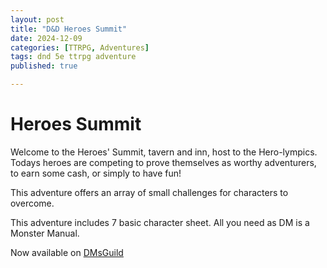 ```yaml
---
layout: post
title: "D&D Heroes Summit"
date: 2024-12-09
categories: [TTRPG, Adventures]
tags: dnd 5e ttrpg adventure
published: true

---
```


# Heroes Summit

Welcome to the Heroes' Summit, tavern and inn, host to the Hero-lympics. Todays heroes are competing to prove themselves as worthy adventurers, to earn some cash, or simply to have fun!  

This adventure offers an array of small challenges for characters to overcome.   


This adventure includes 7 basic character sheet. All you need as DM is a Monster Manual.  



Now available on [DMsGuild](https://www.dmsguild.com/product/505021/Heroes-Summit)